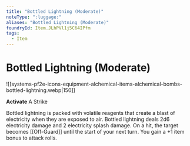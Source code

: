 ```yaml
---
title: "Bottled Lightning (Moderate)"
noteType: ":luggage:"
aliases: "Bottled Lightning (Moderate)"
foundryId: Item.JLhPVl1j5C64IPfm
tags:
  - Item
---
```


# Bottled Lightning (Moderate)
![[systems-pf2e-icons-equipment-alchemical-items-alchemical-bombs-bottled-lightning.webp|150]]

**Activate** A Strike

Bottled lightning is packed with volatile reagents that create a blast of electricity when they are exposed to air. Bottled lightning deals 2d6 electricity damage and 2 electricity splash damage. On a hit, the target becomes [[Off-Guard]] until the start of your next turn. You gain a +1 item bonus to attack rolls.
